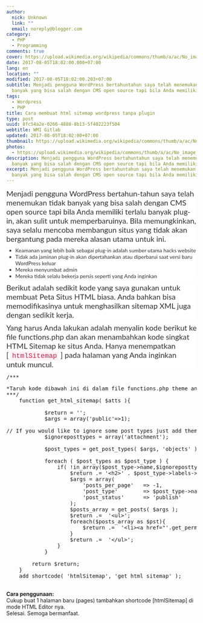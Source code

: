 ```yaml
---
author:
  nick: Unknown
  link: ""
  email: noreply@blogger.com
category:
  - PHP
  - Programming
comments: true
cover: https://upload.wikimedia.org/wikipedia/commons/thumb/a/ac/No_image_available.svg/2048px-No_image_available.svg.png
date: 2017-08-05T18:02:00.000+07:00
lang: en
location: ""
modified: 2017-08-05T18:02:00.203+07:00
subtitle: Menjadi pengguna WordPress bertahuntahun saya telah menemukan tidak
  banyak yang bisa salah dengan CMS open source tapi bila Anda memiliki
tags:
  - Wordpress
  - PHP
title: Cara membuat html sitemap wordpress tanpa plugin
type: post
uuid: 8fc54a2e-0266-4888-8b13-5f402223f504
webtitle: WMI Gitlab
updated: 2017-08-05T18:02:00+07:00
thumbnail: https://upload.wikimedia.org/wikipedia/commons/thumb/a/ac/No_image_available.svg/2048px-No_image_available.svg.png
photos:
  - https://upload.wikimedia.org/wikipedia/commons/thumb/a/ac/No_image_available.svg/2048px-No_image_available.svg.png
description: Menjadi pengguna WordPress bertahuntahun saya telah menemukan tidak
  banyak yang bisa salah dengan CMS open source tapi bila Anda memiliki
excerpt: Menjadi pengguna WordPress bertahuntahun saya telah menemukan tidak
  banyak yang bisa salah dengan CMS open source tapi bila Anda memiliki
---
```


<div style="background-color: white; box-sizing: border-box; color: #333333; font-family: Lato, &quot;Helvetica Neue&quot;, Helvetica, Arial, sans-serif; font-size: 20px; margin-bottom: 10px;"><span class="notranslate" style="box-sizing: border-box;">Menjadi pengguna WordPress bertahun-tahun saya telah menemukan tidak banyak yang bisa salah dengan CMS open source tapi bila Anda memiliki terlalu banyak plug-in, akan sulit untuk memperbaruinya.</span>&nbsp;<span class="notranslate" style="box-sizing: border-box;">Bila memungkinkan, saya selalu mencoba membangun situs yang tidak akan bergantung pada mereka alasan utama untuk ini.</span></div><ul style="background-color: white; box-sizing: border-box; color: #333333; font-family: Lato, &quot;Helvetica Neue&quot;, Helvetica, Arial, sans-serif; font-size: 14px; margin-bottom: 10px; margin-top: 0px;"><li style="box-sizing: border-box;"><span class="notranslate" style="box-sizing: border-box;">Keamanan yang lebih baik sebagai plug-in adalah sumber utama hacks website</span></li><li style="box-sizing: border-box;"><span class="notranslate" style="box-sizing: border-box;">Tidak ada jaminan plug-in akan dipertahankan atau diperbarui saat versi baru WordPress keluar</span></li><li style="box-sizing: border-box;"><span class="notranslate" style="box-sizing: border-box;">Mereka menyumbat admin</span></li><li style="box-sizing: border-box;"><span class="notranslate" style="box-sizing: border-box;">Mereka tidak selalu bekerja persis seperti yang Anda inginkan</span></li></ul><div style="background-color: white; box-sizing: border-box; color: #333333; font-family: Lato, &quot;Helvetica Neue&quot;, Helvetica, Arial, sans-serif; font-size: 20px; margin-bottom: 10px;"><span class="notranslate" style="box-sizing: border-box;">Berikut adalah sedikit kode yang saya gunakan untuk membuat Peta Situs HTML biasa.</span>&nbsp;<span class="notranslate" style="box-sizing: border-box;">Anda bahkan bisa memodifikasinya untuk menghasilkan sitemap XML juga dengan sedikit kerja.</span></div><div style="background-color: white; box-sizing: border-box; color: #333333; font-family: Lato, &quot;Helvetica Neue&quot;, Helvetica, Arial, sans-serif; font-size: 20px; margin-bottom: 10px;"><span class="notranslate" style="box-sizing: border-box;">Yang harus Anda lakukan adalah menyalin kode berikut ke file functions.php dan akan menambahkan kode singkat HTML Sitemap ke situs Anda.</span>&nbsp;<span class="notranslate" style="box-sizing: border-box;">Hanya menempatkan [&nbsp;<code style="background-color: #f9f2f4; border-radius: 4px; box-sizing: border-box; color: #c7254e; font-family: Menlo, Monaco, Consolas, &quot;Courier New&quot;, monospace; font-size: 18px; padding: 2px 4px;">htmlSitemap</code>&nbsp;] pada halaman yang Anda inginkan untuk muncul.</span></div><pre>/***</pre><pre>*Taruh kode dibawah ini di dalam file functions.php theme anda.<br>***/<br>    function get_html_sitemap( $atts ){<br><br>            $return = '';<br>            $args = array('public'=&gt;1);<br> <br>// If you would like to ignore some post types just add them to the array below<br>            $ignoreposttypes = array('attachment');<br><br>            $post_types = get_post_types( $args, 'objects' ); <br><br>            foreach ( $post_types as $post_type ) {<br>                if( !in_array($post_type-&gt;name,$ignoreposttypes)){<br>                    $return .= '&lt;h2&gt;' . $post_type-&gt;labels-&gt;name.'&lt;/h2&gt;';<br>                    $args = array(<br>                        'posts_per_page'   =&gt; -1,<br>                        'post_type'        =&gt; $post_type-&gt;name,<br>                        'post_status'      =&gt; 'publish'<br>                    );<br>                    $posts_array = get_posts( $args ); <br>                    $return .=  '&lt;ul&gt;';<br>                    foreach($posts_array as $pst){<br>                        $return .=  '&lt;li&gt;&lt;a href="'.get_permalink($pst-&gt;ID).'"&gt;'.$pst-&gt;post_title.'&lt;/a&gt;&lt;/li&gt;';<br>                    }<br>                    $return .=  '&lt;/ul&gt;';<br>                }<br>            }<br><br>        return $return;<br>    }<br>    add_shortcode( 'htmlSitemap', 'get_html_sitemap' );</pre><br><b>Cara penggunaan:</b><br>Cukup buat 1 halaman baru (pages) tambahkan shortcode [htmlSitemap] di mode HTML Editor nya.<br>Selesai. Semoga bermanfaat.